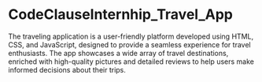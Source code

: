 # CodeClauseInternhip_Travel_App

The traveling application is a user-friendly platform developed using HTML, CSS, and JavaScript, designed to provide a seamless experience for travel enthusiasts. The app showcases a wide array of travel destinations, enriched with high-quality pictures and detailed reviews to help users make informed decisions about their trips.
